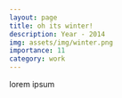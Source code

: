 ```yaml
---
layout: page
title: oh its winter!
description: Year - 2014
img: assets/img/winter.png
importance: 11
category: work
---
```


lorem ipsum
